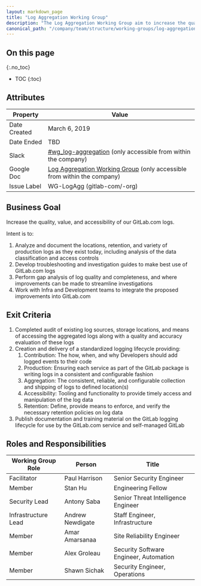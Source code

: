 ```yaml
---
layout: markdown_page
title: "Log Aggregation Working Group"
description: "The Log Aggregation Working Group aim to increase the quality, value, and accessibility of our GitLab.com logs. Read more here!"
canonical_path: "/company/team/structure/working-groups/log-aggregation/"
---
```


## On this page
{:.no_toc}

- TOC
{:toc}

## Attributes

| Property     | Value |
|--------------|-------|
| Date Created | March 6, 2019 |
| Date Ended   | TBD |
| Slack        | [#wg_log-aggregation](https://gitlab.slack.com/messages/CGR0T1C6P) (only accessible from within the company) |
| Google Doc   | [Log Aggregation Working Group](https://docs.google.com/document/d/192B68tEuw5KoJEKwlzDlVbXS8PaxOT57M2MAcjCbHVo/edit) (only accessible from within the company) |
| Issue Label | WG-LogAgg (gitlab-com/-org) |

## Business Goal

Increase the quality, value, and accessibility of our GitLab.com logs.

Intent is to:

1. Analyze and document the locations, retention, and variety of production logs as they exist today, including analysis of the data classification and access controls
1. Develop troubleshooting and investigation guides to make best use of GitLab.com logs
1. Perform gap analysis of log quality and completeness, and where improvements can be made to streamline investigations
1. Work with Infra and Development teams to integrate the proposed improvements into GitLab.com

## Exit Criteria

1. Completed audit of existing log sources, storage locations, and means of accessing the aggregated logs along with a quality and accuracy evaluation of these logs
1. Creation and delivery of a standardized logging lifecycle providing:
   1. Contribution: The how, when, and why Developers should add logged events to their code
   1. Production: Ensuring each service as part of the GitLab package is writing logs in a consistent and configurable fashion
   1. Aggregation: The consistent, reliable, and configurable collection and shipping of logs to defined location(s)
   1. Accessibility: Tooling and functionality to provide timely access and manipulation of the log data
   1. Retention: Define, provide means to enforce, and verify the necessary retention policies on log data
1. Publish documentation and training material on the GitLab logging lifecycle for use by the GitLab.com service and self-managed GitLab

## Roles and Responsibilities

| Working Group Role    | Person                | Title                                  |
|-----------------------|-----------------------|----------------------------------------|
| Facilitator           | Paul Harrison         | Senior Security Engineer               |
| Member                | Stan Hu               | Engineering Fellow                     |
| Security Lead         | Antony Saba           | Senior Threat Intelligence Engineer    |
| Infrastructure Lead   | Andrew Newdigate      | Staff Engineer, Infrastructure         |
| Member                | Amar Amarsanaa        | Site Reliability Engineer              |
| Member                | Alex Groleau          | Security Software Engineer, Automation |
| Member                | Shawn Sichak          | Security Engineer, Operations          |
